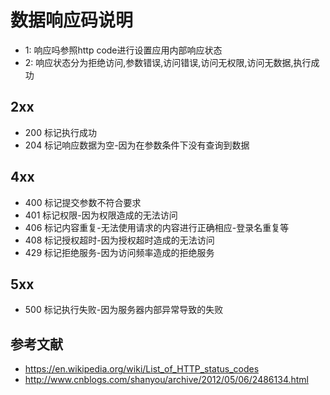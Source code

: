 # 数据响应码说明
- 1: 响应吗参照http code进行设置应用内部响应状态
- 2: 响应状态分为拒绝访问,参数错误,访问错误,访问无权限,访问无数据,执行成功
## 2xx
- 200 标记执行成功
- 204 标记响应数据为空-因为在参数条件下没有查询到数据
## 4xx
- 400 标记提交参数不符合要求
- 401 标记权限-因为权限造成的无法访问
- 406 标记内容重复-无法使用请求的内容进行正确相应-登录名重复等
- 408 标记授权超时-因为授权超时造成的无法访问
- 429 标记拒绝服务-因为访问频率造成的拒绝服务
## 5xx
- 500 标记执行失败-因为服务器内部异常导致的失败






## 参考文献
- https://en.wikipedia.org/wiki/List_of_HTTP_status_codes
- http://www.cnblogs.com/shanyou/archive/2012/05/06/2486134.html